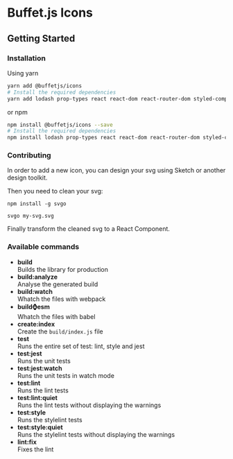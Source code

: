 # Buffet.js Icons

## Getting Started

### Installation

Using yarn

```bash
yarn add @buffetjs/icons
# Install the required dependencies
yarn add lodash prop-types react react-dom react-router-dom styled-components
```

or npm

```bash
npm install @buffetjs/icons --save
# Install the required dependencies
npm install lodash prop-types react react-dom react-router-dom styled-components --save
```

### Contributing

In order to add a new icon, you can design your svg using Sketch or another design toolkit.

Then you need to clean your svg:

```
npm install -g svgo

svgo my-svg.svg
```

Finally transform the cleaned svg to a React Component.

### Available commands

- **build**<br/>
  Builds the library for production
- **build:analyze**<br/>
  Analyse the generated build
- **build:watch**<br/>
  Whatch the files with webpack
- **build:watch:esm**<br/>
  Whatch the files with babel
- **create:index**<br/>
  Create the `build/index.js` file
- **test**<br/>
  Runs the entire set of test: lint, style and jest
- **test:jest**<br/>
  Runs the unit tests
- **test:jest:watch**<br/>
  Runs the unit tests in watch mode
- **test:lint**<br/>
  Runs the lint tests
- **test:lint:quiet**<br/>
  Runs the lint tests without displaying the warnings
- **test:style**<br/>
  Runs the stylelint tests
- **test:style:quiet**<br/>
  Runs the stylelint tests without displaying the warnings
- **lint:fix**<br/>
  Fixes the lint
